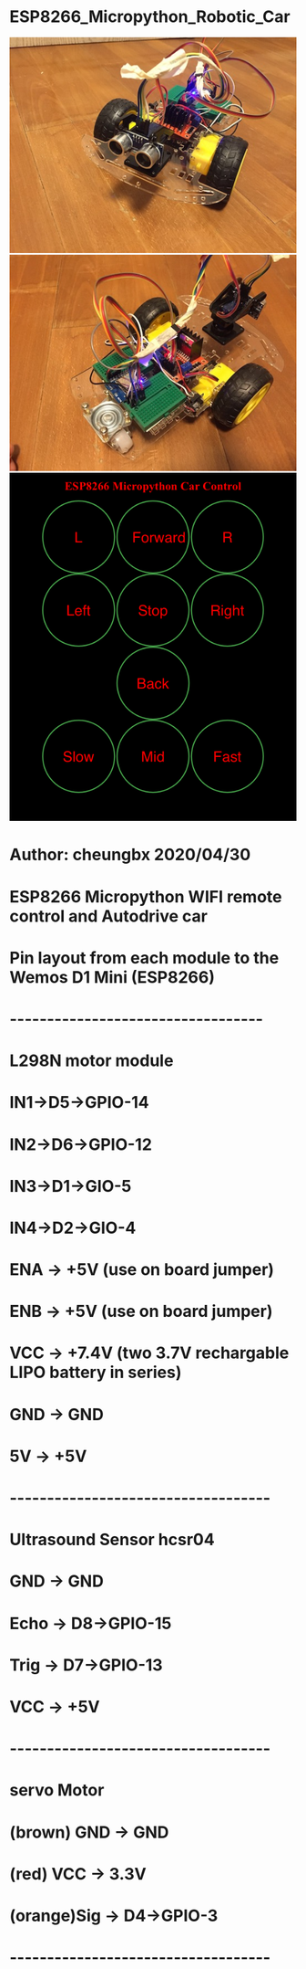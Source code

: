 # ESP8266_Micropython_Robotic_Car

![car1](https://github.com/cheungbx/esp8266_Micropython_Robotic_Car/blob/master/car1.jpg) 
![car2](https://github.com/cheungbx/esp8266_Micropython_Robotic_Car/blob/master/car2.jpg) 
![car3](https://github.com/cheungbx/esp8266_Micropython_Robotic_Car/blob/master/webpage.jpg) 
#
# Author: cheungbx  2020/04/30
# ESP8266 Micropython WIFI remote control and Autodrive car
#
# Pin layout from each module to the Wemos D1 Mini (ESP8266)
# ----------------------------------
# L298N motor module
# IN1->D5->GPIO-14
# IN2->D6->GPIO-12
# IN3->D1->GIO-5
# IN4->D2->GIO-4
# ENA -> +5V (use on board jumper)
# ENB -> +5V (use on board jumper)
# VCC -> +7.4V (two 3.7V rechargable LIPO battery in series)
# GND -> GND
# 5V  -> +5V
# -----------------------------------
# Ultrasound Sensor hcsr04
# GND  -> GND
# Echo -> D8->GPIO-15
# Trig -> D7->GPIO-13
# VCC  -> +5V
# -----------------------------------
# servo Motor
# (brown) GND  -> GND
# (red)   VCC  -> 3.3V
# (orange)Sig  -> D4->GPIO-3
# -----------------------------------
